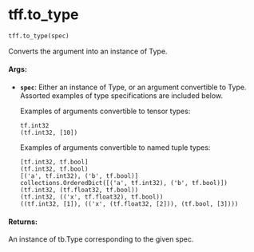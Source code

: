 <div itemscope itemtype="http://developers.google.com/ReferenceObject">
<meta itemprop="name" content="tff.to_type" />
<meta itemprop="path" content="Stable" />
</div>

# tff.to_type

``` python
tff.to_type(spec)
```

Converts the argument into an instance of Type.

#### Args:

* <b>`spec`</b>: Either an instance of Type, or an argument convertible to Type.
    Assorted examples of type specifications are included below.

    Examples of arguments convertible to tensor types:

      tf.int32
      (tf.int32, [10])

    Examples of arguments convertible to named tuple types:

      [tf.int32, tf.bool]
      (tf.int32, tf.bool)
      [('a', tf.int32), ('b', tf.bool)]
      collections.OrderedDict([('a', tf.int32), ('b', tf.bool)])
      (tf.int32, (tf.float32, tf.bool))
      (tf.int32, (('x', tf.float32), tf.bool))
      ((tf.int32, [1]), (('x', (tf.float32, [2])), (tf.bool, [3])))


#### Returns:

An instance of tb.Type corresponding to the given spec.